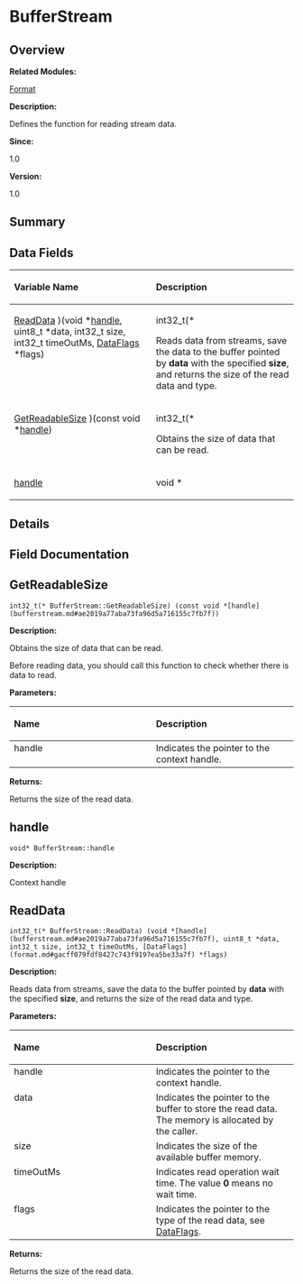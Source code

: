 # BufferStream<a name="EN-US_TOPIC_0000001055518082"></a>

## **Overview**<a name="section768519582093529"></a>

**Related Modules:**

[Format](format.md)

**Description:**

Defines the function for reading stream data. 

**Since:**

1.0

**Version:**

1.0

## **Summary**<a name="section931399633093529"></a>

## Data Fields<a name="pub-attribs"></a>

<a name="table1452526778093529"></a>
<table><thead align="left"><tr id="row1323234146093529"><th class="cellrowborder" valign="top" width="50%" id="mcps1.1.3.1.1"><p id="p441301631093529"><a name="p441301631093529"></a><a name="p441301631093529"></a>Variable Name</p>
</th>
<th class="cellrowborder" valign="top" width="50%" id="mcps1.1.3.1.2"><p id="p1552533267093529"><a name="p1552533267093529"></a><a name="p1552533267093529"></a>Description</p>
</th>
</tr>
</thead>
<tbody><tr id="row1997461826093529"><td class="cellrowborder" valign="top" width="50%" headers="mcps1.1.3.1.1 "><p id="p1323546637093529"><a name="p1323546637093529"></a><a name="p1323546637093529"></a><a href="bufferstream.md#af0c4387f21bba2c1f02a5310daa95a00">ReadData</a> )(void *<a href="bufferstream.md#ae2019a77aba73fa96d5a716155c7fb7f">handle</a>, uint8_t *data, int32_t size, int32_t timeOutMs, <a href="format.md#gacff079fdf8427c743f9197ea5be33a7f">DataFlags</a> *flags)</p>
</td>
<td class="cellrowborder" valign="top" width="50%" headers="mcps1.1.3.1.2 "><p id="p766582115093529"><a name="p766582115093529"></a><a name="p766582115093529"></a>int32_t(* </p>
<p id="p387230513093529"><a name="p387230513093529"></a><a name="p387230513093529"></a>Reads data from streams, save the data to the buffer pointed by <strong id="b1222491118093529"><a name="b1222491118093529"></a><a name="b1222491118093529"></a>data</strong> with the specified <strong id="b613371266093529"><a name="b613371266093529"></a><a name="b613371266093529"></a>size</strong>, and returns the size of the read data and type. </p>
</td>
</tr>
<tr id="row1216511084093529"><td class="cellrowborder" valign="top" width="50%" headers="mcps1.1.3.1.1 "><p id="p1406357602093529"><a name="p1406357602093529"></a><a name="p1406357602093529"></a><a href="bufferstream.md#a24e47ffeb7e9c2a8e01f83ffb3a16407">GetReadableSize</a> )(const void *<a href="bufferstream.md#ae2019a77aba73fa96d5a716155c7fb7f">handle</a>)</p>
</td>
<td class="cellrowborder" valign="top" width="50%" headers="mcps1.1.3.1.2 "><p id="p1158899833093529"><a name="p1158899833093529"></a><a name="p1158899833093529"></a>int32_t(* </p>
<p id="p1204108019093529"><a name="p1204108019093529"></a><a name="p1204108019093529"></a>Obtains the size of data that can be read. </p>
</td>
</tr>
<tr id="row328899468093529"><td class="cellrowborder" valign="top" width="50%" headers="mcps1.1.3.1.1 "><p id="p200010745093529"><a name="p200010745093529"></a><a name="p200010745093529"></a><a href="bufferstream.md#ae2019a77aba73fa96d5a716155c7fb7f">handle</a></p>
</td>
<td class="cellrowborder" valign="top" width="50%" headers="mcps1.1.3.1.2 "><p id="p697775831093529"><a name="p697775831093529"></a><a name="p697775831093529"></a>void * </p>
</td>
</tr>
</tbody>
</table>

## **Details**<a name="section1674721808093529"></a>

## **Field Documentation**<a name="section1513064537093529"></a>

## GetReadableSize<a name="a24e47ffeb7e9c2a8e01f83ffb3a16407"></a>

```
int32_t(* BufferStream::GetReadableSize) (const void *[handle](bufferstream.md#ae2019a77aba73fa96d5a716155c7fb7f))
```

 **Description:**

Obtains the size of data that can be read. 

Before reading data, you should call this function to check whether there is data to read.

**Parameters:**

<a name="table707523236093529"></a>
<table><thead align="left"><tr id="row1227170241093529"><th class="cellrowborder" valign="top" width="50%" id="mcps1.1.3.1.1"><p id="p612879636093529"><a name="p612879636093529"></a><a name="p612879636093529"></a>Name</p>
</th>
<th class="cellrowborder" valign="top" width="50%" id="mcps1.1.3.1.2"><p id="p809849653093529"><a name="p809849653093529"></a><a name="p809849653093529"></a>Description</p>
</th>
</tr>
</thead>
<tbody><tr id="row302141161093529"><td class="cellrowborder" valign="top" width="50%" headers="mcps1.1.3.1.1 ">handle</td>
<td class="cellrowborder" valign="top" width="50%" headers="mcps1.1.3.1.2 ">Indicates the pointer to the context handle. </td>
</tr>
</tbody>
</table>

**Returns:**

Returns the size of the read data. 



## handle<a name="ae2019a77aba73fa96d5a716155c7fb7f"></a>

```
void* BufferStream::handle
```

 **Description:**

Context handle 

## ReadData<a name="af0c4387f21bba2c1f02a5310daa95a00"></a>

```
int32_t(* BufferStream::ReadData) (void *[handle](bufferstream.md#ae2019a77aba73fa96d5a716155c7fb7f), uint8_t *data, int32_t size, int32_t timeOutMs, [DataFlags](format.md#gacff079fdf8427c743f9197ea5be33a7f) *flags)
```

 **Description:**

Reads data from streams, save the data to the buffer pointed by  **data**  with the specified  **size**, and returns the size of the read data and type. 

**Parameters:**

<a name="table1931880739093529"></a>
<table><thead align="left"><tr id="row669909289093529"><th class="cellrowborder" valign="top" width="50%" id="mcps1.1.3.1.1"><p id="p335502138093529"><a name="p335502138093529"></a><a name="p335502138093529"></a>Name</p>
</th>
<th class="cellrowborder" valign="top" width="50%" id="mcps1.1.3.1.2"><p id="p1662677005093529"><a name="p1662677005093529"></a><a name="p1662677005093529"></a>Description</p>
</th>
</tr>
</thead>
<tbody><tr id="row1477108758093529"><td class="cellrowborder" valign="top" width="50%" headers="mcps1.1.3.1.1 ">handle</td>
<td class="cellrowborder" valign="top" width="50%" headers="mcps1.1.3.1.2 ">Indicates the pointer to the context handle. </td>
</tr>
<tr id="row1593245296093529"><td class="cellrowborder" valign="top" width="50%" headers="mcps1.1.3.1.1 ">data</td>
<td class="cellrowborder" valign="top" width="50%" headers="mcps1.1.3.1.2 ">Indicates the pointer to the buffer to store the read data. The memory is allocated by the caller. </td>
</tr>
<tr id="row1010827668093529"><td class="cellrowborder" valign="top" width="50%" headers="mcps1.1.3.1.1 ">size</td>
<td class="cellrowborder" valign="top" width="50%" headers="mcps1.1.3.1.2 ">Indicates the size of the available buffer memory. </td>
</tr>
<tr id="row1225687994093529"><td class="cellrowborder" valign="top" width="50%" headers="mcps1.1.3.1.1 ">timeOutMs</td>
<td class="cellrowborder" valign="top" width="50%" headers="mcps1.1.3.1.2 ">Indicates read operation wait time. The value <strong id="b99771570093529"><a name="b99771570093529"></a><a name="b99771570093529"></a>0</strong> means no wait time. </td>
</tr>
<tr id="row962851156093529"><td class="cellrowborder" valign="top" width="50%" headers="mcps1.1.3.1.1 ">flags</td>
<td class="cellrowborder" valign="top" width="50%" headers="mcps1.1.3.1.2 ">Indicates the pointer to the type of the read data, see <a href="format.md#gacff079fdf8427c743f9197ea5be33a7f">DataFlags</a>. </td>
</tr>
</tbody>
</table>

**Returns:**

Returns the size of the read data. 



